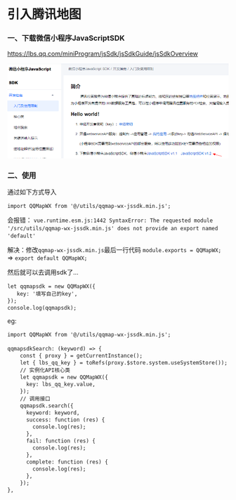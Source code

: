 # 引入腾讯地图

### 一、下载微信小程序JavaScriptSDK

https://lbs.qq.com/miniProgram/jsSdk/jsSdkGuide/jsSdkOverview

![](./images/07-引入腾讯地图-1695609969856.png)

### 二、使用

通过如下方式导入

```
import QQMapWX from '@/utils/qqmap-wx-jssdk.min.js';
```

会报错： `vue.runtime.esm.js:1442 SyntaxError: The requested module '/src/utils/qqmap-wx-jssdk.min.js' does not provide an export named 'default'`

解决：修改`qqmap-wx-jssdk.min.js`最后一行代码 `module.exports = QQMapWX;` => `export default QQMapWX;`

然后就可以去调用sdk了...

```
let qqmapsdk = new QQMapWX({
   key: '填写自己的key',
});
console.log(qqmapsdk);
```

eg:

```
import QQMapWX from '@/utils/qqmap-wx-jssdk.min.js';

qqmapsdkSearch: (keyword) => {
    const { proxy } = getCurrentInstance();
    let { lbs_qq_key } = toRefs(proxy.$store.system.useSystemStore());
    // 实例化API核心类
    let qqmapsdk = new QQMapWX({
      key: lbs_qq_key.value,
    });
    // 调用接口
    qqmapsdk.search({
      keyword: keyword,
      success: function (res) {
        console.log(res);
      },
      fail: function (res) {
        console.log(res);
      },
      complete: function (res) {
        console.log(res);
      },
    });
},
```

